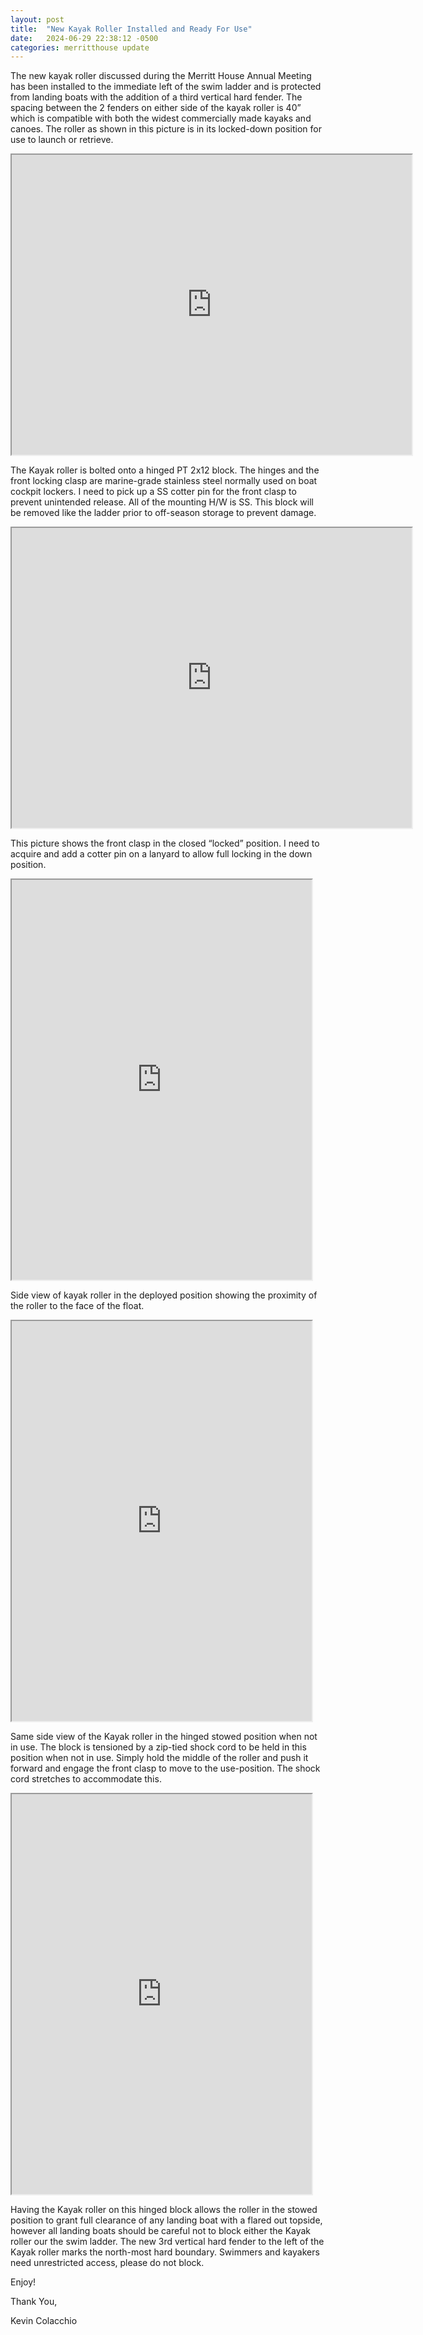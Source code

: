 ```yaml
---
layout: post
title:  "New Kayak Roller Installed and Ready For Use"
date:   2024-06-29 22:38:12 -0500
categories: merritthouse update
---
```



<p> The new kayak roller discussed during the Merritt House Annual Meeting has been installed to the immediate left of the swim ladder and is protected from landing boats with the addition of a third vertical hard fender. The spacing between the 2 fenders on either side of the kayak roller is 40” which is compatible with both the widest commercially made kayaks and canoes.  The roller as shown in this picture is in its locked-down position for use to launch or retrieve. </p>


<iframe src="https://drive.google.com/file/d/1wGJ-6aeePDmeTVbc5Vlppv5dP7ovKxsz/preview" width="640" height="480" allow="autoplay"></iframe>

<br>

<p>The Kayak roller is bolted onto a hinged PT 2x12 block. The hinges and the front locking clasp are marine-grade stainless steel normally used on boat cockpit lockers. I need to pick up a SS cotter pin for the front clasp to prevent unintended release. All of the mounting H/W is SS. This block will be removed like the ladder prior to off-season storage to prevent damage.</p>

<iframe src="https://drive.google.com/file/d/13DQPJtj1NGWxFraXTclD5Sqb7XByVVLj/preview" width="640" height="480" allow="autoplay"></iframe>

<br>
<p>This picture shows the front clasp in the closed “locked” position.  I need to acquire and add a cotter pin on a lanyard to allow full locking in the down position.</p>

<iframe src="https://drive.google.com/file/d/1P_Rm-MoArnucWiuwEfRL6uDZgRR8Wals/preview" width="480" height="640" allow="autoplay"></iframe>

<br>
<p>Side view of kayak roller in the deployed position showing the proximity of the roller to the face of the float.</p>

<iframe src="https://drive.google.com/file/d/1GFjEKLfRd5x2BHW0TC3C-5Hvzw2gZrUs/preview" width="480" height="640" allow="autoplay"></iframe>

<br>

<p>Same side view of the Kayak roller in the hinged stowed position when not in use. The block is tensioned by a zip-tied shock cord to be held in this position when not in use.  Simply hold the middle of the roller and push it forward and engage the front clasp to move to the use-position. The shock cord stretches to accommodate this.
</p>

<iframe src="https://drive.google.com/file/d/1WQKGZO9A0GwpdT4BtDtuFkQKKGs7zJXv/preview" width="480" height="640" allow="autoplay"></iframe>
<br>

<p>Having the Kayak roller on this hinged block allows the roller in the stowed position to grant full clearance of any landing boat with a flared out topside, however all landing boats should be careful not to block either the Kayak roller our the swim ladder. The new 3rd vertical hard fender to the left of the Kayak roller marks the north-most hard boundary.  Swimmers and kayakers need unrestricted access, please do not block.</p>



<p>Enjoy!</p>

<p>Thank You,</p>

<p>Kevin Colacchio</p>